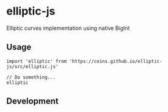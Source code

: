 # elliptic-js
Elliptic curves implementation using native BigInt

## Usage 

```
import 'elliptic' from 'https://coins.github.io/elliptic-js/src/elliptic.js'

// Do something...
elliptic
```

## Development 
